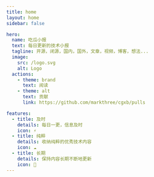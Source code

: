```yaml
---
title: home
layout: home
sidebar: false

hero:
  name: 吃瓜小报
  text: 每日更新的技术小报
  tagline: 开源，闭源，国内，国外，文章，视频，博客，想法...
  image:
    src: /logo.svg
    alt: Logo
  actions:
    - theme: brand
      text: 阅读
    - theme: alt
      text: 贡献
      link: https://github.com/markthree/cgxb/pulls

features:
  - title: 及时
    details: 每日一更，信息及时
    icon: ⚡
  - title: 纯粹
    details: 收纳纯粹的优秀技术内容
    icon: ☁️
  - title: 长期
    details: 保持内容长期不断地更新
    icon: 🚀
---
```

